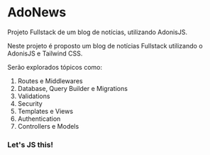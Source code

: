 # AdoNews
Projeto Fullstack de um  blog de notícias, utilizando AdonisJS.

Neste projeto é proposto um blog de notícias Fullstack utilizando o AdonisJS e Tailwind CSS.

Serão explorados tópicos como:

1. Routes e Middlewares
2. Database, Query Builder e Migrations
3. Validations
4. Security
5. Templates e Views
6. Authentication
7. Controllers e Models

### Let's JS this!
